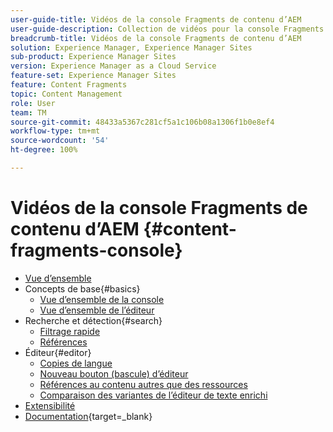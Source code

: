 ```yaml
---
user-guide-title: Vidéos de la console Fragments de contenu d’AEM
user-guide-description: Collection de vidéos pour la console Fragments de contenu d’Adobe Experience Manager.
breadcrumb-title: Vidéos de la console Fragments de contenu d’AEM
solution: Experience Manager, Experience Manager Sites
sub-product: Experience Manager Sites
version: Experience Manager as a Cloud Service
feature-set: Experience Manager Sites
feature: Content Fragments
topic: Content Management
role: User
team: TM
source-git-commit: 48433a5367c281cf5a1c106b08a1306f1b0e8ef4
workflow-type: tm+mt
source-wordcount: '54'
ht-degree: 100%

---
```



# Vidéos de la console Fragments de contenu d’AEM {#content-fragments-console}

+ [Vue d’ensemble](overview.md)
+ Concepts de base{#basics}
   + [Vue d’ensemble de la console](./basics/content-fragments-console.md)
   + [Vue d’ensemble de l’éditeur](./basics/content-fragment-editor.md)
+ Recherche et détection{#search}
   + [Filtrage rapide](search/fast-filtering.md)
   + [Références](search/references.md)
+ Éditeur{#editor}
   + [Copies de langue](editor/language-copies.md)
   + [Nouveau bouton (bascule) d’éditeur](editor/new-editor-toggle.md)
   + [Références au contenu autres que des ressources](editor/non-asset-content-references.md)
   + [Comparaison des variantes de l’éditeur de texte enrichi](editor/rte-variant-compare.md)
+ [Extensibilité](https://experienceleague.adobe.com/docs/experience-manager-learn/cloud-service/developing/extensibility/content-fragments/overview.html?lang=fr)
+ [Documentation](https://experienceleague.adobe.com/docs/experience-manager-cloud-service/content/sites/administering/content-fragments/content-fragments-console.html?lang=fr){target=_blank}
